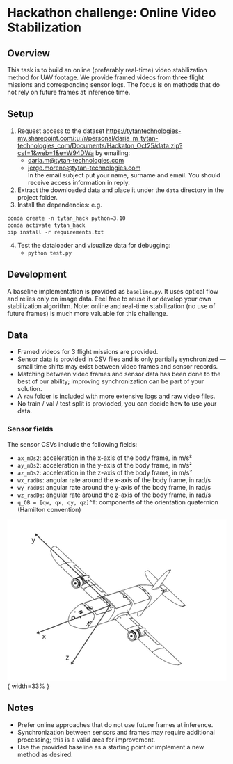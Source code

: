 # Hackathon challenge: Online Video Stabilization

## Overview
This task is to build an online (preferably real-time) video stabilization method for UAV footage. We provide framed videos from three flight missions and corresponding sensor logs. The focus is on methods that do not rely on future frames at inference time.

## Setup
1. Request access to the dataset https://tytantechnologies-my.sharepoint.com/:u:/r/personal/daria_m_tytan-technologies_com/Documents/Hackaton_Oct25/data.zip?csf=1&web=1&e=W94DWa by emailing:
    - daria.m@tytan-technologies.com
    - jerge.moreno@tytan-technologies.com  
    In the email subject put your name, surname and email. You should receive access information in reply.
2. Extract the downloaded data and place it under the `data` directory in the project folder.
3. Install the dependencies: e.g. 
```
conda create -n tytan_hack python=3.10
conda activate tytan_hack
pip install -r requirements.txt
```
4. Test the dataloader and visualize data for debugging:
    - `python test.py`

## Development
A baseline implementation is provided as `baseline.py`. It uses optical flow and relies only on image data. Feel free to reuse it or develop your own stabilization algorithm. Note: online and real-time stabilization (no use of future frames) is much more valuable for this challenge.

## Data
- Framed videos for 3 flight missions are provided.
- Sensor data is provided in CSV files and is only partially synchronized — small time shifts may exist between video frames and sensor records.
- Matching between video frames and sensor data has been done to the best of our ability; improving synchronization can be part of your solution.
- A `raw` folder is included with more extensive logs and raw video files.
- No train / val / test split is provioded, you can decide how to use your data.

### Sensor fields
The sensor CSVs include the following fields:
- `ax_mDs2`: acceleration in the x-axis of the body frame, in m/s²  
- `ay_mDs2`: acceleration in the y-axis of the body frame, in m/s²  
- `az_mDs2`: acceleration in the z-axis of the body frame, in m/s²  
- `wx_radDs`: angular rate around the x-axis of the body frame, in rad/s  
- `wy_radDs`: angular rate around the y-axis of the body frame, in rad/s  
- `wz_radDs`: angular rate around the z-axis of the body frame, in rad/s  
- `q_OB = [qw, qx, qy, qz]^T`: components of the orientation quaternion (Hamilton convention)

![UAV Frame](vis/uav.jpg){ width=33% }

## Notes
- Prefer online approaches that do not use future frames at inference.
- Synchronization between sensors and frames may require additional processing; this is a valid area for improvement.
- Use the provided baseline as a starting point or implement a new method as desired.